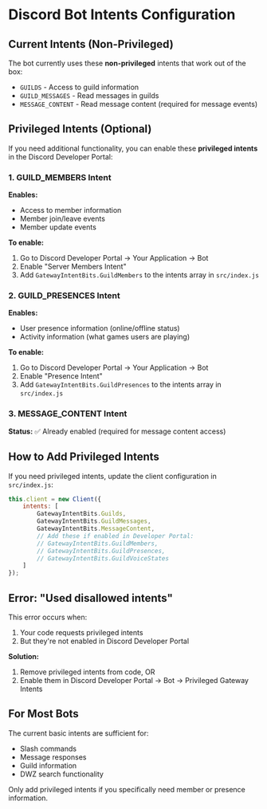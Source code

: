 # Discord Bot Intents Configuration

## Current Intents (Non-Privileged)

The bot currently uses these **non-privileged** intents that work out of the box:

- `GUILDS` - Access to guild information
- `GUILD_MESSAGES` - Read messages in guilds  
- `MESSAGE_CONTENT` - Read message content (required for message events)

## Privileged Intents (Optional)

If you need additional functionality, you can enable these **privileged intents** in the Discord Developer Portal:

### 1. GUILD_MEMBERS Intent
**Enables:**
- Access to member information
- Member join/leave events
- Member update events

**To enable:**
1. Go to Discord Developer Portal → Your Application → Bot
2. Enable "Server Members Intent"
3. Add `GatewayIntentBits.GuildMembers` to the intents array in `src/index.js`

### 2. GUILD_PRESENCES Intent  
**Enables:**
- User presence information (online/offline status)
- Activity information (what games users are playing)

**To enable:**
1. Go to Discord Developer Portal → Your Application → Bot
2. Enable "Presence Intent"
3. Add `GatewayIntentBits.GuildPresences` to the intents array in `src/index.js`

### 3. MESSAGE_CONTENT Intent
**Status:** ✅ Already enabled (required for message content access)

## How to Add Privileged Intents

If you need privileged intents, update the client configuration in `src/index.js`:

```javascript
this.client = new Client({
    intents: [
        GatewayIntentBits.Guilds,
        GatewayIntentBits.GuildMessages,
        GatewayIntentBits.MessageContent,
        // Add these if enabled in Developer Portal:
        // GatewayIntentBits.GuildMembers,
        // GatewayIntentBits.GuildPresences,
        // GatewayIntentBits.GuildVoiceStates
    ]
});
```

## Error: "Used disallowed intents"

This error occurs when:
1. Your code requests privileged intents
2. But they're not enabled in Discord Developer Portal

**Solution:**
1. Remove privileged intents from code, OR
2. Enable them in Discord Developer Portal → Bot → Privileged Gateway Intents

## For Most Bots

The current basic intents are sufficient for:
- Slash commands
- Message responses  
- Guild information
- DWZ search functionality

Only add privileged intents if you specifically need member or presence information.
